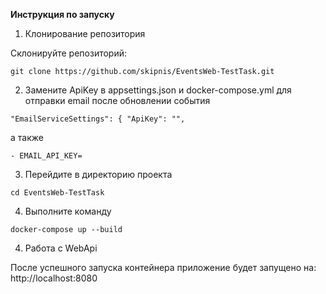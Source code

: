 **Инструкция по запуску**

1. Клонирование репозитория

Склонируйте репозиторий:

```git clone https://github.com/skipnis/EventsWeb-TestTask.git```

2. Замените ApiKey в appsettings.json и docker-compose.yml для отправки email после обновлении события

``"EmailServiceSettings": {
    "ApiKey": "",``

а также 

``- EMAIL_API_KEY=``

3. Перейдите в директорию проекта

```cd EventsWeb-TestTask```

4. Выполните команду

```docker-compose up --build```

4. Работа с WebApi

После успешного запуска контейнера приложение будет запущено на:
http://localhost:8080
